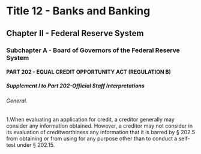 
# Title 12 - Banks and Banking
## Chapter II - Federal Reserve System
### Subchapter A - Board of Governors of the Federal Reserve System
#### PART 202 - EQUAL CREDIT OPPORTUNITY ACT (REGULATION B)
##### Supplement I to Part 202-Official Staff Interpretations
###### General.

1.When evaluating an application for credit, a creditor generally may consider any information obtained. However, a creditor may not consider in its evaluation of creditworthiness any information that it is barred by § 202.5 from obtaining or from using for any purpose other than to conduct a self-test under § 202.15.

